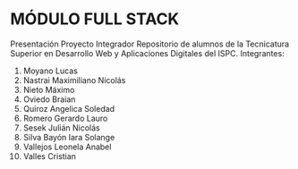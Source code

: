 # MÓDULO FULL STACK
Presentación Proyecto Integrador
Repositorio de alumnos de la Tecnicatura Superior en Desarrollo Web y Aplicaciones Digitales del ISPC.
Integrantes:
1.	Moyano Lucas
2.	Nastrai Maximiliano Nicolás
3.	Nieto Máximo
4.	Oviedo Braian
5.	Quiroz Angelica Soledad
6.	Romero Gerardo Lauro
7.	Sesek Julián Nicolás
8.	Silva Bayón Iara Solange
9.	Vallejos Leonela Anabel
10.	Valles Cristian	
